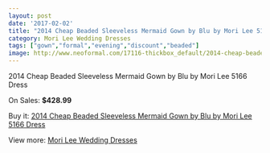 ```yaml
---
layout: post
date: '2017-02-02'
title: "2014 Cheap Beaded Sleeveless Mermaid Gown by Blu by Mori Lee 5166 Dress"
category: Mori Lee Wedding Dresses
tags: ["gown","formal","evening","discount","beaded"]
image: http://www.neoformal.com/17116-thickbox_default/2014-cheap-beaded-sleeveless-mermaid-gown-by-blu-by-mori-lee-5166-dress.jpg
---
```

2014 Cheap Beaded Sleeveless Mermaid Gown by Blu by Mori Lee 5166 Dress

On Sales: **$428.99**
<a href="https://www.neoformal.com/en/mori-lee-wedding-dresses-2014/5632-2014-cheap-beaded-sleeveless-mermaid-gown-by-blu-by-mori-lee-5166-dress.html"><amp-img layout="responsive" width="600" height="600" src="//www.neoformal.com/17116-thickbox_default/2014-cheap-beaded-sleeveless-mermaid-gown-by-blu-by-mori-lee-5166-dress.jpg" alt="2014 Cheap Beaded Sleeveless Mermaid Gown by Blu by Mori Lee 5166 Dress 0" /></a>
<a href="https://www.neoformal.com/en/mori-lee-wedding-dresses-2014/5632-2014-cheap-beaded-sleeveless-mermaid-gown-by-blu-by-mori-lee-5166-dress.html"><amp-img layout="responsive" width="600" height="600" src="//www.neoformal.com/17117-thickbox_default/2014-cheap-beaded-sleeveless-mermaid-gown-by-blu-by-mori-lee-5166-dress.jpg" alt="2014 Cheap Beaded Sleeveless Mermaid Gown by Blu by Mori Lee 5166 Dress 1" /></a>
<a href="https://www.neoformal.com/en/mori-lee-wedding-dresses-2014/5632-2014-cheap-beaded-sleeveless-mermaid-gown-by-blu-by-mori-lee-5166-dress.html"><amp-img layout="responsive" width="600" height="600" src="//www.neoformal.com/17118-thickbox_default/2014-cheap-beaded-sleeveless-mermaid-gown-by-blu-by-mori-lee-5166-dress.jpg" alt="2014 Cheap Beaded Sleeveless Mermaid Gown by Blu by Mori Lee 5166 Dress 2" /></a>
<a href="https://www.neoformal.com/en/mori-lee-wedding-dresses-2014/5632-2014-cheap-beaded-sleeveless-mermaid-gown-by-blu-by-mori-lee-5166-dress.html"><amp-img layout="responsive" width="600" height="600" src="//www.neoformal.com/17119-thickbox_default/2014-cheap-beaded-sleeveless-mermaid-gown-by-blu-by-mori-lee-5166-dress.jpg" alt="2014 Cheap Beaded Sleeveless Mermaid Gown by Blu by Mori Lee 5166 Dress 3" /></a>
<a href="https://www.neoformal.com/en/mori-lee-wedding-dresses-2014/5632-2014-cheap-beaded-sleeveless-mermaid-gown-by-blu-by-mori-lee-5166-dress.html"><amp-img layout="responsive" width="600" height="600" src="//www.neoformal.com/17120-thickbox_default/2014-cheap-beaded-sleeveless-mermaid-gown-by-blu-by-mori-lee-5166-dress.jpg" alt="2014 Cheap Beaded Sleeveless Mermaid Gown by Blu by Mori Lee 5166 Dress 4" /></a>

Buy it: [2014 Cheap Beaded Sleeveless Mermaid Gown by Blu by Mori Lee 5166 Dress](https://www.neoformal.com/en/mori-lee-wedding-dresses-2014/5632-2014-cheap-beaded-sleeveless-mermaid-gown-by-blu-by-mori-lee-5166-dress.html "2014 Cheap Beaded Sleeveless Mermaid Gown by Blu by Mori Lee 5166 Dress")

View more: [Mori Lee Wedding Dresses](https://www.neoformal.com/en/67-mori-lee-wedding-dresses-2014 "Mori Lee Wedding Dresses")